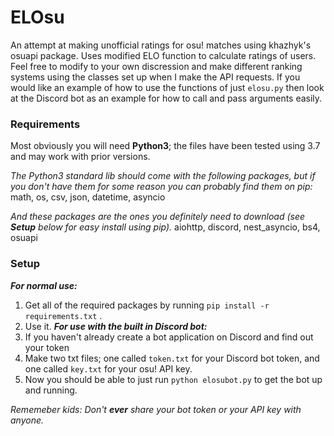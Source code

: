 # ELOsu
An attempt at making unofficial ratings for osu! matches using khazhyk's osuapi package. Uses modified ELO function to calculate ratings of users. Feel free to modify to your own discression and make different ranking systems using the classes set up when I make the API requests. If you would like an example of how to use the functions of just `elosu.py` then look at the Discord bot as an example for how to call and pass arguments easily.

### Requirements
Most obviously you will need **Python3**; the files have been tested using 3.7 and may work with prior versions.

*The Python3 standard lib should come with the following packages, but if you don't have them for some reason you can probably find them on pip:*
math, os, csv, json, datetime, asyncio

*And these packages are the ones you definitely need to download (see **Setup** below for easy install using pip).*
aiohttp, discord, nest_asyncio, bs4, osuapi

### Setup
***For normal use:***
1. Get all of the required packages by running `pip install -r requirements.txt` .
2. Use it.
***For use with the built in Discord bot:***
1. If you haven't already create a bot application on Discord and find out your token
2. Make two txt files; one called `token.txt` for your Discord bot token, and one called `key.txt` for your osu! API key.
3. Now you should be able to just run `python elosubot.py` to get the bot up and running.

*Rememeber kids: Don't **ever** share your bot token or your API key with anyone.*

